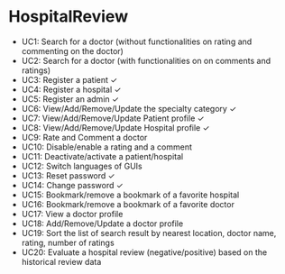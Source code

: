 # HospitalReview

- UC1: Search for a doctor (without functionalities on rating and commenting on the doctor)
- UC2: Search for a doctor (with functionalities on on comments and ratings)
- UC3: Register a patient ✓
- UC4: Register a hospital ✓
- UC5: Register an admin ✓
- UC6: View/Add/Remove/Update the specialty category ✓
- UC7: View/Add/Remove/Update Patient profile ✓
- UC8: View/Add/Remove/Update Hospital profile ✓
- UC9: Rate and Comment a doctor
- UC10: Disable/enable a rating and a comment
- UC11: Deactivate/activate a patient/hospital
- UC12: Switch languages of GUIs
- UC13: Reset password ✓
- UC14: Change password ✓
- UC15: Bookmark/remove a bookmark of a favorite hospital
- UC16: Bookmark/remove a bookmark of a favorite doctor
- UC17: View a doctor profile
- UC18: Add/Remove/Update a doctor profile
- UC19: Sort the list of search result by nearest location, doctor name, rating, number of ratings
- UC20: Evaluate a hospital review (negative/positive) based on the historical review data

